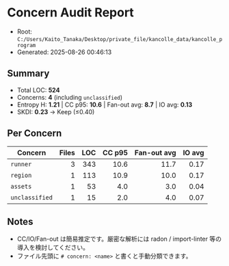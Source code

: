 # Concern Audit Report

- Root: `C:/Users/Kaito_Tanaka/Desktop/private_file/kancolle_data/kancolle_program`
- Generated: 2025-08-26 00:46:13

## Summary
- Total LOC: **524**
- Concerns: **4** (including `unclassified`)
- Entropy H: **1.21**  |  CC p95: **10.6**  |  Fan-out avg: **8.7**  |  IO avg: **0.13**
- SKDI: **0.23** → Keep (≤0.40)

## Per Concern
| Concern | Files | LOC | CC p95 | Fan-out avg | IO avg |
|---|---:|---:|---:|---:|---:|
| `runner` | 3 | 343 | 10.6 | 11.7 | 0.17 |
| `region` | 1 | 113 | 10.9 | 10.0 | 0.17 |
| `assets` | 1 | 53 | 4.0 | 3.0 | 0.04 |
| `unclassified` | 1 | 15 | 2.0 | 4.0 | 0.07 |

## Notes
- CC/IO/Fan-out は簡易推定です。厳密な解析には radon / import-linter 等の導入を検討してください。
- ファイル先頭に `# concern: <name>` と書くと手動分類できます。